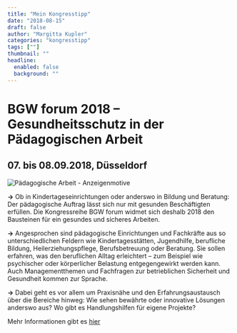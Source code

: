 ```yaml
---
title: "Mein Kongresstipp"
date: "2018-08-15"
draft: false
author: "Margitta Kupler"
categories: "kongresstipp"
tags: [""]
thumbnail: ""
headline:
  enabled: false
  background: ""
---
```


# BGW forum 2018 – Gesundheitsschutz in der Pädagogischen Arbeit
## 07. bis 08.09.2018, Düsseldorf

<!--more-->

![Pädagogische Arbeit - Anzeigenmotive](https://www.bgw-online.de/resource/image/6090/landscape_ratio288x95/2880/950/d39054fc0cc968bf01742412dd5393ea/94647FD19349601C2263161F82E46AD5/bgwforum-paedagogik-collage-mit-logo.jpg)

**→** Ob in Kindertageseinrichtungen oder anderswo in Bildung und Beratung:
Der pädagogische Auftrag lässt sich nur mit gesunden Beschäftigten erfüllen.
Die Kongressreihe BGW forum widmet sich deshalb 2018 den Bausteinen für ein
gesundes und sicheres Arbeiten.

**→** Angesprochen sind pädagogische Einrichtungen und Fachkräfte aus so
unterschiedlichen Feldern wie Kindertagesstätten, Jugendhilfe, berufliche
Bildung, Heilerziehungspflege, Berufsbetreuung oder Beratung. Sie sollen
erfahren, was den beruflichen Alltag erleichtert – zum Beispiel wie
psychischer oder körperlicher Belastung entgegengewirkt werden kann. Auch
Managementthemen und Fachfragen zur betrieblichen Sicherheit und Gesundheit
kommen zur Sprache.

**→** Dabei geht es vor allem um Praxisnähe und den Erfahrungsaustausch über
die Bereiche hinweg: Wie sehen bewährte oder innovative Lösungen anderswo aus?
Wo gibt es Handlungshilfen für eigene Projekte?

Mehr Informationen gibt es [hier](https://www.bgw-online.de/DE/Medien-Service/Veranstaltungen/BGW-forum/Teilnehmen/Paed-Arbeit/Paed-Arbeit_node.html
"BGW forum")


